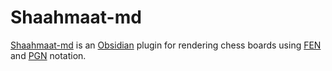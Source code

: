 # Shaahmaat-md

[Shaahmaat-md](https://github.com/MihailKovachev/shaahmaat-md) is an [Obsidian](https://obsidian.md) plugin for rendering chess boards using [FEN](https://en.wikipedia.org/wiki/Forsyth%E2%80%93Edwards_Notation) and [PGN](https://en.wikipedia.org/wiki/Portable_Game_Notation) notation.

